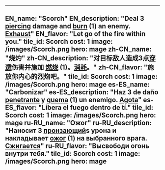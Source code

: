 ---

EN_name: "Scorch"
EN_description: "Deal 3 <u>piercing</u> damage and  <u>burn</u> (1) an enemy. <u>Exhaust</u>"
EN_flavor: "Let go of the fire within you."
tile_id: Scorch
cost: 1
image: /images/Scorch.png
hero: mage
zh-CN_name: "烧灼"
zh-CN_description: "对目标敌人造成3点<u>穿透</u>伤害并施加 <u>燃烧</u> (1)。<u>消耗</u>。"
zh-CN_flavor: "施放你内心的烈焰吧。"
tile_id: Scorch
cost: 1
image: /images/Scorch.png
hero: mage
es-ES_name: "Carbonizar"
es-ES_description: "Haz 3 de daño <u>penetrante</u> y  <u>quema</u> (1) un enemigo. <u>Agota</u>"
es-ES_flavor: "Libera el fuego dentro de tí."
tile_id: Scorch
cost: 1
image: /images/Scorch.png
hero: mage
ru-RU_name: "Ожог"
ru-RU_description: "Наносит 3 <u>пронзающий</u>s урона и накладывает  <u>ожог</u> (1)  на выбранного врага. <u>Сжигается</u>"
ru-RU_flavor: "Высвободи огонь внутри тебя."
tile_id: Scorch
cost: 1
image: /images/Scorch.png
hero: mage
---